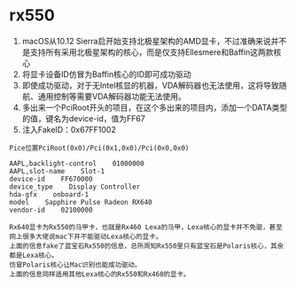 # rx550 
1. macOS从10.12 Sierra启开始支持北极星架构的AMD显卡，不过准确来说并不是支持所有采用北极星架构的核心，而是仅支持Ellesmere和Baffin这两款核心 
2. 将显卡设备ID仿冒为Baffin核心的ID即可成功驱动
3. 即使成功驱动，对于无Intel核显的机器，VDA解码器也无法使用，这将导致随航、通用控制等需要VDA解码器功能无法使用。
4. 多出来一个PciRoot开头的项目，在这个多出来的项目内，添加一个DATA类型的值，键名为device-id，值为FF67
5. 注入FakeID：0x67FF1002

```
Pice位置PciRoot(0x0)/Pci(0x1,0x0)/Pci(0x0,0x0)

AAPL,backlight-control    01000000
AAPL,slot-name    Slot-1
device-id    FF670000
device_type    Display Controller
hda-gfx    onboard-1
model    Sapphire Pulse Radeon RX640
vendor-id    02100000 

Rx640显卡为Rx550的马甲卡，也就是Rx460 Lexa的马甲，Lexa核心的显卡并不免驱，甚至网上很多大佬说mac下并不能驱动Lexa核心的显卡。
上面的信息fake了蓝宝石Rx550的信息，总所周知Rx550里只有蓝宝石是Polaris核心，其余都是Lexa核心。
仿冒Polaris核心让Mac识别也能成功驱动。
上面的信息同样适用其他Lexa核心的Rx550和Rx460的显卡。

```
